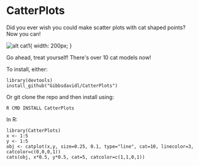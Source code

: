 # CatterPlots
Did you ever wish you could make scatter plots with cat shaped points?  Now you can!

![alt cat1](https://github.com/Gibbsdavidl/CatterPlot/blob/master/examples/cat_lines_2.png){ width: 200px; }

Go ahead, treat yourself! There's over 10 cat models now!

To install, either:
```
library(devtools)
install_github("Gibbsdavidl/CatterPlots")
```
Or git clone the repo and then install using:
```
R CMD INSTALL CatterPlots
```

In R:

```
library(CatterPlots)
x <- 1:5
y <- 1:5
obj <- catplot(x,y, size=0.25, 0.1, type="line", cat=10, linecolor=3, catcolor=c(0,0,0,1))
cats(obj, x*0.5, y*0.5, cat=5, catcolor=c(1,1,0,1))
```
